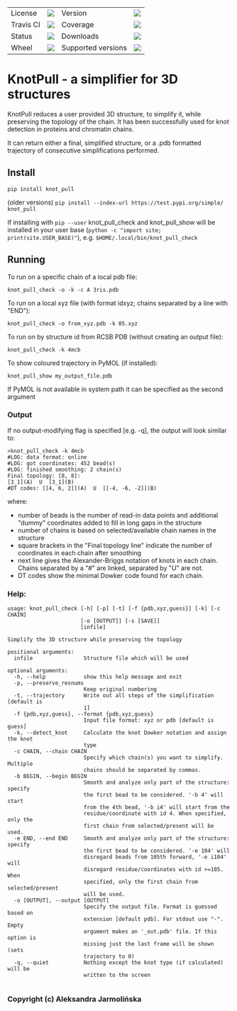 <table>
    <tr>
        <td>License</td>
        <td><img src='https://img.shields.io/pypi/l/knot_pull.svg'></td>
        <td>Version</td>
        <td><img src='https://img.shields.io/pypi/v/knot_pull.svg'></td>
    </tr>
    <tr>
        <td>Travis CI</td>
        <td><img src='https://travis-ci.org/dzarmola/knot_pull.svg?branch=master'></td>
        <td>Coverage</td>
        <td><img src='https://codecov.io/gh/dzarmola/knot_pull/branch/master/graph/badge.svg'></td>
    </tr>
    <tr>
        <td>Status</td>
        <td><img src='https://img.shields.io/pypi/status/knot_pull.svg'></td>
        <td>Downloads</td>
        <td><img src='https://img.shields.io/pypi/dm/knot_pull.svg'></td>
    </tr>
    <tr>
        <td>Wheel</td>
        <td><img src='https://img.shields.io/pypi/wheel/knot_pull.svg'></td>
        <td>Supported versions</td>
        <td><img src='https://img.shields.io/pypi/pyversions/knot_pull.svg'></td>
    </tr>
</table>

# KnotPull - a simplifier for 3D structures

KnotPull reduces a user provided 3D structure, to simplify it,
while preserving the topology of the chain. It has been successfully
used for knot detection in proteins and chromatin chains.

It can return either a final, simplified structure, or a .pdb formatted
trajectory of consecutive simplifications performed.

## Install
`pip install knot_pull `

(older versions) `pip install --index-url https://test.pypi.org/simple/ knot_pull`

If installing with `pip --user` knot_pull_check and knot_pull_show
will be installed in your user base
(`python -c "import site; print(site.USER_BASE)"`), e.g.
`$HOME/.local/bin/knot_pull_check`

## Running

To run on a specific chain of a local pdb file:
```
knot_pull_check -o -k -c A 3ris.pdb
```
To run on a local xyz file (with format id<whitespace>x<whitespace>y<whitespace>z; chains separated by a line with "END"):
```
knot_pull_check -o from_xyz.pdb -k 05.xyz
```
To run on by structure id from RCSB PDB (without creating an output file):
```
knot_pull_check -k 4mcb
```

To show coloured trajectory in PyMOL (if installed):
```
knot_pull_show my_output_file.pdb
```
If PyMOL is not available in system path it can be specified as the second argument

### Output
If no output-modifying flag is specified [e.g. -q], the output will look similar to:
```
>knot_pull_check -k 4mcb
#LOG: data format: online
#LOG: got coordinates: 452 bead(s)
#LOG: finished smoothing: 2 chain(s)
Final topology: [8, 8]: 
[3_1](A)  U  [3_1](B)
#DT codes: [[4, 6, 2]](A)  U  [[-4, -6, -2]](B)
```
where:
* number of beads is the number of read-in data points and additional "dummy" coordinates
added to fill in long gaps in the structure
* number of chains is based on selected/available chain names in the structure
* square brackets in the "Final topology line" indicate the number of coordinates in each
chain after smoothing
* next line gives the Alexander-Briggs notation of knots in each chain. Chains separated by a "#" are linked,
separated by "U" are not.
* DT codes show the minimal Dowker code found for each chain. 

### Help:
```
usage: knot_pull_check [-h] [-p] [-t] [-f {pdb,xyz,guess}] [-k] [-c CHAIN]
                       [-o [OUTPUT]] [-s [SAVE]]
                       [infile]

Simplify the 3D structure while preserving the topology

positional arguments:
  infile                Structure file which will be used

optional arguments:
  -h, --help            show this help message and exit
  -p, --preserve_resnums
                        Keep original numbering
  -t, --trajectory      Write out all steps of the simplification [default is
                        1]
  -f {pdb,xyz,guess}, --format {pdb,xyz,guess}
                        Input file format: xyz or pdb [default is guess]
  -k, --detect_knot     Calculate the knot Dowker notation and assign the knot
                        type
  -c CHAIN, --chain CHAIN
                        Specify which chain(s) you want to simplify. Multiple
                        chains should be separated by commas.
  -b BEGIN, --begin BEGIN
                        Smooth and analyze only part of the structure: specify
                        the first bead to be considered. '-b 4' will start
                        from the 4th bead, '-b i4' will start from the
                        residue/coordinate with id 4. When specified, only the
                        first chain from selected/present will be used.
  -e END, --end END     Smooth and analyze only part of the structure: specify
                        the first bead to be considered. '-e 104' will
                        disregard beads from 105th forward, '-e i104' will
                        disregard residue/coordinates with id >=105. When
                        specified, only the first chain from selected/present
                        will be used.
  -o [OUTPUT], --output [OUTPUT]
                        Specify the output file. Format is guessed based on
                        extension [default pdb]. For stdout use "-". Empty
                        argument makes an '_out.pdb' file. If this option is
                        missing just the last frame will be shown (sets
                        trajectory to 0)
  -q, --quiet           Nothing except the knot type (if calculated) will be
                        written to the screen


```

### Copyright (c) Aleksandra Jarmolińska
